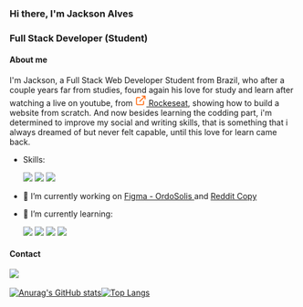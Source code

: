 
### Hi there, I'm Jackson Alves
### Full Stack Developer (Student)

#### About me
I'm Jackson, a Full Stack Web Developer Student from Brazil, 
who after a couple years far from studies, found again his
love for study and learn after watching a live on youtube,
from <a href="https://www.rocketseat.com.br"><img src="https://github.com/jackson-alves-182/jackson-alves-182/blob/master/external-link.svg" width="20px"> Rockeseat</a>, showing how to build a website from scratch.
And now besides learning the codding part, i'm determined to
improve my social and writing skills, that is something
that i always dreamed of but never felt capable, until 
this love for learn came back.

- Skills:

    <img src="https://cdn.jsdelivr.net/gh/devicons/devicon/icons/html5/html5-original-wordmark.svg" width="50px" /> <img src="https://cdn.jsdelivr.net/gh/devicons/devicon/icons/css3/css3-original-wordmark.svg" width="50px"/> <img src="https://cdn.jsdelivr.net/gh/devicons/devicon/icons/java/java-original.svg" width="50px" />



- 🔭 I’m currently working on <a href="https://tinyurl.com/4ppkej5z">Figma - OrdoSolis </a> and <a href="https://reddit-copy-nine.vercel.app"> Reddit Copy </a> 
- 🌱 I’m currently learning:
  
  <img src="https://cdn.jsdelivr.net/gh/devicons/devicon/icons/javascript/javascript-original.svg" width="40px" /> <img src="https://cdn.jsdelivr.net/gh/devicons/devicon/icons/react/react-original.svg" width="40px" /> <img src="https://cdn.jsdelivr.net/gh/devicons/devicon/icons/nodejs/nodejs-original.svg" width="40px" /> <img src="https://cdn.jsdelivr.net/gh/devicons/devicon/icons/figma/figma-original.svg" width="40px" />





#### Contact
<a href="https://www.linkedin.com/in/jackson-alves-182-/"><img src="https://cdn.jsdelivr.net/gh/devicons/devicon/icons/linkedin/linkedin-original.svg" width="50px"/></a>


[![Anurag's GitHub stats](https://github-readme-stats.vercel.app/api?username=jackson-alves-182&show_icons=true&theme=radical)](https://github.com/anuraghazra/github-readme-stats)[![Top Langs](https://github-readme-stats.vercel.app/api/top-langs/?username=jackson-alves-182&layout=compact&show_icons=true&theme=radical)](https://github.com/anuraghazra/github-readme-stats)
